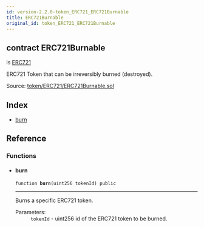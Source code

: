 ```yaml
---
id: version-2.2.0-token_ERC721_ERC721Burnable
title: ERC721Burnable
original_id: token_ERC721_ERC721Burnable
---
```


<div class="contract-doc"><div class="contract"><h2 class="contract-header"><span class="contract-kind">contract</span> ERC721Burnable</h2><p class="base-contracts"><span>is</span> <a href="token_ERC721_ERC721.html">ERC721</a></p><p class="description">ERC721 Token that can be irreversibly burned (destroyed).</p><div class="source">Source: <a href="https://github.com/OpenZeppelin/zeppelin-solidity/blob/v2.2.0/contracts/token/ERC721/ERC721Burnable.sol" target="_blank">token/ERC721/ERC721Burnable.sol</a></div></div><div class="index"><h2>Index</h2><ul><li><a href="token_ERC721_ERC721Burnable.html#burn">burn</a></li></ul></div><div class="reference"><h2>Reference</h2><div class="functions"><h3>Functions</h3><ul><li><div class="item function"><span id="burn" class="anchor-marker"></span><h4 class="name">burn</h4><div class="body"><code class="signature">function <strong>burn</strong><span>(uint256 tokenId) </span><span>public </span></code><hr/><div class="description"><p>Burns a specific ERC721 token.</p></div><dl><dt><span class="label-parameters">Parameters:</span></dt><dd><div><code>tokenId</code> - uint256 id of the ERC721 token to be burned.</div></dd></dl></div></div></li></ul></div></div></div>
